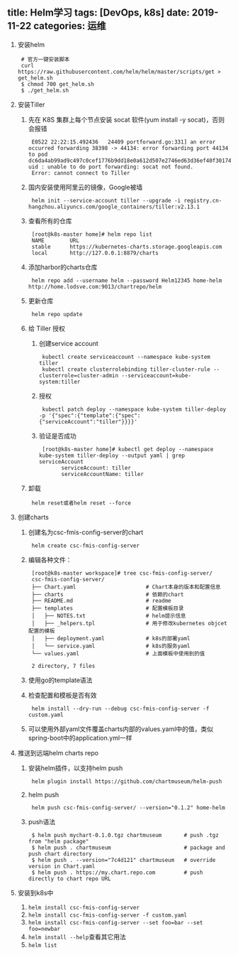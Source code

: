 title: Helm学习
tags: [DevOps, k8s]
date: 2019-11-22
categories: 运维
---

1. 安装helm

        # 官方一键安装脚本
        curl https://raw.githubusercontent.com/helm/helm/master/scripts/get > get_helm.sh
        $ chmod 700 get_helm.sh
        $ ./get_helm.sh
    
2. 安装Tiller
    1. 先在 K8S 集群上每个节点安装 socat 软件(yum install -y socat)，否则会报错
        
            E0522 22:22:15.492436   24409 portforward.go:331] an error occurred forwarding 38398 -> 44134: error forwarding port 44134 to pod dc6da4ab99ad9c497c0cef1776b9dd18e0a612d507e2746ed63d36ef40f30174, uid : unable to do port forwarding: socat not found.
            Error: cannot connect to Tiller

    2. 国内安装使用阿里云的镜像，Google被墙
    
            helm init --service-account tiller --upgrade -i registry.cn-hangzhou.aliyuncs.com/google_containers/tiller:v2.13.1

    3. 查看所有的仓库
    
            [root@k8s-master home]# helm repo list
            NAME     	URL                                             
            stable   	https://kubernetes-charts.storage.googleapis.com
            local    	http://127.0.0.1:8879/charts

    4. 添加harbor的charts仓库
    
            helm repo add --username helm --password Helm12345 home-helm http://home.lodsve.com:9013/chartrepo/helm

    5. 更新仓库
    
            helm repo update

    6. 给 Tiller 授权
        1. 创建service account
        
                kubectl create serviceaccount --namespace kube-system tiller
                kubectl create clusterrolebinding tiller-cluster-rule --clusterrole=cluster-admin --serviceaccount=kube-system:tiller
        2. 授权
        
                kubectl patch deploy --namespace kube-system tiller-deploy -p '{"spec":{"template":{"spec":{"serviceAccount":"tiller"}}}}'

        3. 验证是否成功
        
                [root@k8s-master home]# kubectl get deploy --namespace kube-system tiller-deploy --output yaml | grep serviceAccount
                      serviceAccount: tiller
                      serviceAccountName: tiller

    7. 卸载
    
            helm reset或者helm reset --force
        
3. 创建charts
    1. 创建名为csc-fmis-config-server的chart
    
            helm create csc-fmis-config-server
    2. 编辑各种文件：
    
            [root@k8s-master workspace]# tree csc-fmis-config-server/
            csc-fmis-config-server/
            ├── Chart.yaml                      # Chart本身的版本和配置信息
            ├── charts                          # 依赖的chart
            ├── README.md                       # readme
            ├── templates                       # 配置模板目录
            │   ├── NOTES.txt                   # helm提示信息
            │   ├── _helpers.tpl                # 用于修改kubernetes objcet配置的模板
            │   ├── deployment.yaml             # k8s的部署yaml
            │   └── service.yaml                # k8s的服务yaml
            └── values.yaml                     # 上面模板中使用到的值
    
            2 directory, 7 files
    3. 使用go的template语法
    4. 检查配置和模板是否有效
    
            helm install --dry-run --debug csc-fmis-config-server -f custom.yaml
    5. 可以使用外部yaml文件覆盖charts内部的values.yaml中的值，类似spring-boot中的application.yml一样

4. 推送到远端helm charts repo
    1. 安装helm插件，以支持helm push
    
            helm plugin install https://github.com/chartmuseum/helm-push
    2. helm push 
    
            helm push csc-fmis-config-server/ --version="0.1.2" home-helm
    3. push语法
    
            $ helm push mychart-0.1.0.tgz chartmuseum       # push .tgz from "helm package"
            $ helm push . chartmuseum                       # package and push chart directory
            $ helm push . --version="7c4d121" chartmuseum   # override version in Chart.yaml
            $ helm push . https://my.chart.repo.com         # push directly to chart repo URL
        
5. 安装到k8s中
    1. `helm install csc-fmis-config-server`
    2. `helm install csc-fmis-config-server -f custom.yaml`
    3. `helm install csc-fmis-config-server --set foo=bar --set foo=newbar`
    4. `helm install --help`查看其它用法
    3. `helm list`
